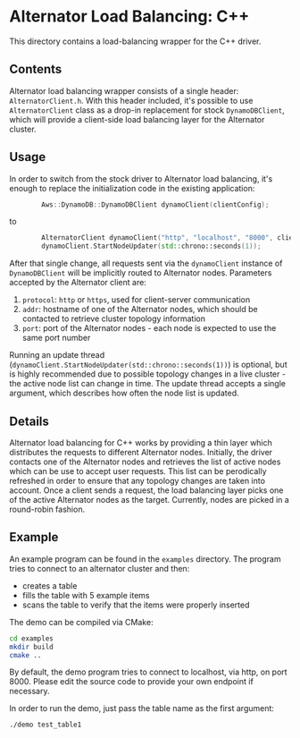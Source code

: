 # Alternator Load Balancing: C++

This directory contains a load-balancing wrapper for the C++ driver.

## Contents

Alternator load balancing wrapper consists of a single header: `AlternatorClient.h`. With this header included, it's possible to use `AlternatorClient` class as a drop-in replacement for stock `DynamoDBClient`, which will provide a client-side load balancing layer for the Alternator cluster.

## Usage

In order to switch from the stock driver to Alternator load balancing, it's enough to replace the initialization code in the existing application:
```cpp
        Aws::DynamoDB::DynamoDBClient dynamoClient(clientConfig);
```
to
```cpp
        AlternatorClient dynamoClient("http", "localhost", "8000", clientConfig);
        dynamoClient.StartNodeUpdater(std::chrono::seconds(1));
```
After that single change, all requests sent via the `dynamoClient` instance of `DynamoDBClient` will be implicitly routed to Alternator nodes.
Parameters accepted by the Alternator client are:
1. `protocol`: `http` or `https`, used for client-server communication
2. `addr`: hostname of one of the Alternator nodes, which should be contacted to retrieve cluster topology information
3. `port`: port of the Alternator nodes - each node is expected to use the same port number

Running an update thread (`dynamoClient.StartNodeUpdater(std::chrono::seconds(1))`) is optional, but is highly recommended due to possible topology changes in a live cluster - the active node list can change in time. The update thread accepts a single argument, which describes how often the node list is updated.

## Details

Alternator load balancing for C++ works by providing a thin layer which distributes the requests to different Alternator nodes. Initially, the driver contacts one of the Alternator nodes and retrieves the list of active nodes which can be use to accept user requests. This list can be perodically refreshed in order to ensure that any topology changes are taken into account. Once a client sends a request, the load balancing layer picks one of the active Alternator nodes as the target. Currently, nodes are picked in a round-robin fashion.

## Example

An example program can be found in the `examples` directory. The program tries to connect to an alternator cluster and then:
 * creates a table
 * fills the table with 5 example items
 * scans the table to verify that the items were properly inserted

The demo can be compiled via CMake:
```bash
cd examples
mkdir build
cmake ..
```

By default, the demo program tries to connect to localhost, via http, on port 8000. Please edit the source code to provide your own endpoint if necessary.

In order to run the demo, just pass the table name as the first argument:
```bash
./demo test_table1
```

